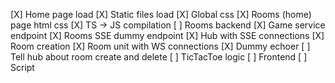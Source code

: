 [X] Home page load
[X] Static files load
[X] Global css
[X] Rooms (home) page html css
[X] TS -> JS compilation
[ ] Rooms backend
    [X] Game service endpoint
    [X] Rooms SSE dummy endpoint
    [X] Hub with SSE connections
    [X] Room creation
    [X] Room unit with WS connections
    [X] Dummy echoer
    [ ] Tell hub about room create and delete
    [ ] TicTacToe logic
[ ] Frontend
    [ ] Script